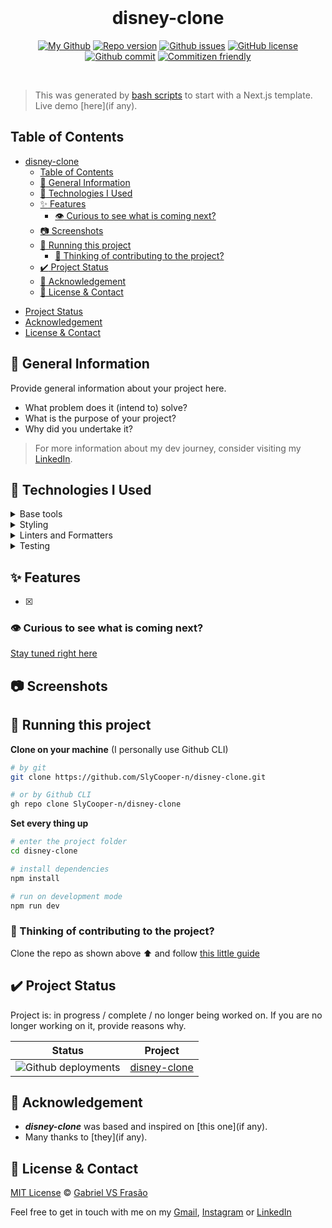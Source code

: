 <div align="center">

<!-- <img src="" alt="" width="50" /> -->

<br />

# disney-clone

[![My Github](https://img.shields.io/badge/Gabe%20Frasz-disney-clone-gold?style=flat-square)](https://github.com/SlyCooper-n)
[![Repo version](https://img.shields.io/github/package-json/v/slycooper-n/disney-clone?style=flat-square)](https://github.com/SlyCooper-n/disney-clone/blob/main/package.json)
[![Github issues](https://img.shields.io/github/issues/SlyCooper-n/disney-clone?color=red&style=flat-square)](https://github.com/SlyCooper-n/disney-clone/issues)
[![GitHub license](https://img.shields.io/github/license/SlyCooper-n/disney-clone?style=flat-square)](https://github.com/SlyCooper-n/disney-clone/blob/main/LICENSE)
[![Github commit](https://img.shields.io/github/last-commit/SlyCooper-n/disney-clone?color=blue&style=flat-square)](https://github.com/SlyCooper-n/disney-clone/commits/main)
[![Commitizen friendly](https://img.shields.io/badge/commitizen-friendly-brightgreen.svg)](http://commitizen.github.io/cz-cli/)

</div>

<br />

> This was generated by [bash scripts](https://github.com/SlyCooper-n/models) to start with a Next.js template. <br />
> Live demo [here](if any).

## Table of Contents

- [disney-clone](#disney-clone)
  - [Table of Contents](#table-of-contents)
  - [:pushpin: General Information](#pushpin-general-information)
  - [:hammer: Technologies I Used](#hammer-technologies-i-used)
  - [:sparkles: Features](#sparkles-features)
    - [:eye: Curious to see what is coming next?](#eye-curious-to-see-what-is-coming-next)
  - [:camera: Screenshots](#camera-screenshots)
  - [:rocket: Running this project](#rocket-running-this-project)
    - [:brain: Thinking of contributing to the project?](#brain-thinking-of-contributing-to-the-project)
  - [:heavy_check_mark: Project Status](#heavy_check_mark-project-status)
  - [:white_heart: Acknowledgement](#white_heart-acknowledgement)
  - [:memo: License & Contact](#memo-license--contact)
<!-- - [Usage](#question-usage) -->
- [Project Status](#heavy_check_mark-project-status)
- [Acknowledgement](#white_heart-acknowledgement)
- [License & Contact](#memo-license--contact)

## :pushpin: General Information

Provide general information about your project here.

- What problem does it (intend to) solve?
- What is the purpose of your project?
- Why did you undertake it?

> For more information about my dev journey, consider visiting my [LinkedIn](https://linkedin.com/in/gabriel-vs-frasao).

## :hammer: Technologies I Used

<details>
<summary>
Base tools
</summary>

- [Next.js](https://nextjs.org/) v
- [TypeScript](https://www.typescriptlang.org/) v

</details>

<details>
<summary>
Styling
</summary>

- [Tailwind](https://tailwindcss.com/) v
- [DaisyUI](https://daisyui.com/) v
- [RadixUI](https://www.radix-ui.com/) (version per component)

</details>

<details>
<summary>
Linters and Formatters
</summary>

- [ESLint](https://eslint.org/) v
- [Prettier](https://prettier.io/) (VS Code extension)
- [.editorConfig](https://editorconfig.org/) (VS Code extension)

</details>

<details>
<summary>
Testing
</summary>

- [Vitest](https://vitest.dev/) v
- [React testing library](https://testing-library.com/docs/react-testing-library/intro/)
  - jest-dom v
  - react v
  - user-event v
- [Cypress](https://www.cypress.io/) v

</details>

## :sparkles: Features

- [x]

### :eye: Curious to see what is coming next?

[Stay tuned right here](https://github.com/users/SlyCooper-n/projects/00)

## :camera: Screenshots

<!-- <img alt="" src="" /> -->

## :rocket: Running this project

**Clone on your machine** (I personally use Github CLI)

```bash
# by git
git clone https://github.com/SlyCooper-n/disney-clone.git

# or by Github CLI
gh repo clone SlyCooper-n/disney-clone
```

**Set every thing up**

```bash
# enter the project folder
cd disney-clone

# install dependencies
npm install

# run on development mode
npm run dev
```

### :brain: Thinking of contributing to the project?

Clone the repo as shown above :arrow_up: and follow [this little guide](https://github.com/SlyCooper-n/disney-clone/blob/main/_docs/CONTRIBUTING.md)

<!--
## :question: Usage

How does one go about using it? Provide various use cases and code examples here.

`write-your-code-here`
-->

## :heavy_check_mark: Project Status

Project is: in progress / complete / no longer being worked on. If you are no longer working on it, provide reasons why.

| Status | Project |
| ------ | ------- |
| ![Github deployments](https://img.shields.io/github/deployments/slycooper-n/disney-clone/production?label=vercel&logo=vercel&logoColor=white) | [disney-clone](https://disney-clone.vercel.app) |

## :white_heart: Acknowledgement

- ***disney-clone*** was based and inspired on [this one](if any).
- Many thanks to [they](if any).

## :memo: License & Contact

[MIT License](https://github.com/SlyCooper-n/disney-clone/blob/main/LICENSE) &copy; [Gabriel VS Frasão](https://github.com/SlyCooper-n)

Feel free to get in touch with me on my [Gmail](mailto:gabrielvitor.frasao@gmail.com), [Instagram](https://instagram/gabe_frasz) or [LinkedIn](https://linkedin.com/in/gabriel-vs-frasao)
